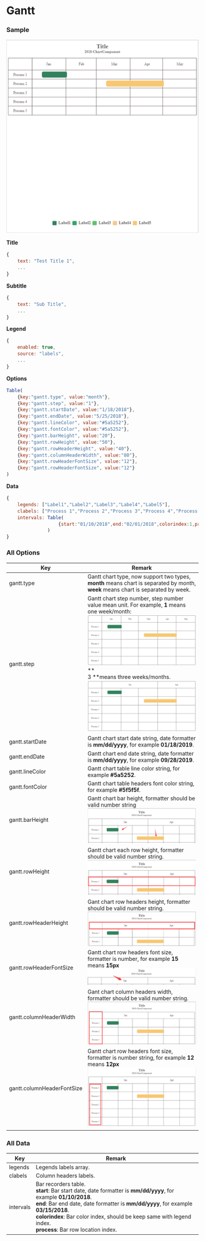 # Gantt

### Sample

![Sample Pie Chart](images/gantt.png)

**Title**

```javascript
{
    text: "Test Title 1",
    ...
}
```

**Subtitle**

```javascript
{
    text: "Sub Title",
    ...
}
```

**Legend**

```javascript
{
	enabled: true,
    source: "labels",
    ...
}
```

**Options**

```javascript
Table(
    {key:"gantt.type", value:"month"},
    {key:"gantt.step", value:"1"},
    {key:"gantt.startDate", value:"1/18/2018"},
    {key:"gantt.endDate", value:"5/25/2018"},
    {key:"gantt.lineColor", value:"#5a5252"},
    {key:"gantt.fontColor", value:"#5a5252"},
    {key:"gantt.barHeight", value:"20"},
    {key:"gantt.rowHeight", value:"50"},
    {key:"gantt.rowHeaderHeight", value:"40"},
    {key:"gantt.columnHeaderWidth", value:"80"},
    {key:"gantt.rowHeaderFontSize", value:"12"},
    {key:"gantt.rowHeaderFontSize", value:"12"}
)
```

**Data**

```javascript
{
    legends: ["Label1","Label2","Label3","Label4","Label5"],
    clabels: ["Process 1","Process 2","Process 3","Process 4","Process 5"],
    intervals: Table(
                   {start:"01/10/2018",end:"02/01/2018",colorindex:1,process:1},                            {start:"03/10/2018",end:"05/01/2018",colorindex:5,process:2}
               )
}
```

### All Options

| Key                        | Remark                                                       |
| -------------------------- | ------------------------------------------------------------ |
| gantt.type                 | Gantt chart type, now support two types, **month** means chart is separated by month, **week** means chart is separated by week. |
| gantt.step                 | Gantt chart step number, step number value mean unit. For example, **1** means one week/month:<br>![](images/gantt-step1.png)**<br>3 **means three weeks/months.<br>![](images/gantt-step2.png) |
| gantt.startDate            | Gantt chart start date string, date formatter is **mm/dd/yyyy**, for example **01/18/2019**. |
| gantt.endDate              | Gantt chart end date string, date formatter is **mm/dd/yyyy**, for example **09/28/2019**. |
| gantt.lineColor            | Gantt chart table line color string, for example **#5a5252**. |
| gantt.fontColor            | Gantt chart table headers font color string, for example **#5f5f5f**. |
| gantt.barHeight            | Gantt chart bar height, formatter should be valid number string![](images/gantt_barheight.png) |
| gantt.rowHeight            | Gantt chart each row  height, formatter should be valid number string.<br>![](images/gantt-rowheight.png) |
| gantt.rowHeaderHeight      | Gant chart row headers height, formatter should be valid number string.<br/>![](images/gantt-rowHeaderHeight.png) |
| gantt.rowHeaderFontSize    | Gantt chart row headers font size, formatter is number, for example **15** means **15px**<br>![](images/gantt_headerfont1.png) |
| gantt.columnHeaderWidth    | Gant chart column headers width, formatter should be valid number string.<br/>![](images/gantt-columnHeadersWidth.png) |
| gantt.columnHeaderFontSize | Gantt chart row headers font size, formatter is number string, for example **12** means **12px**<br/>![](images/gantt_headerfont2.png) |

### All Data

| Key       | Remark                                                       |
| --------- | ------------------------------------------------------------ |
| legends   | Legends labels array.                                        |
| clabels   | Column headers labels.                                       |
| intervals | Bar recorders table.<br>**start**: Bar start date, date formatter is **mm/dd/yyyy**, for example **01/10/2018**.<br>**end**: Bar end date, date formatter is **mm/dd/yyyy**, for example **03/15/2018**.<br/>**colorindex**: Bar color index, should be keep same with legend index.<br/>**process**: Bar row location index. |